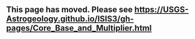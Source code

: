 ## This page has moved. Please see https://USGS-Astrogeology.github.io/ISIS3/gh-pages/Core_Base_and_Multiplier.html
